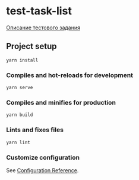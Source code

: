 # test-task-list
[Описание тестового задания](https://docs.google.com/document/d/1pidXsBR4sD6_XGp8ZTOAsZKhsU-M309bB08Gftez1tw/edit)

## Project setup
```
yarn install
```

### Compiles and hot-reloads for development
```
yarn serve
```

### Compiles and minifies for production
```
yarn build
```

### Lints and fixes files
```
yarn lint
```

### Customize configuration
See [Configuration Reference](https://cli.vuejs.org/config/).
